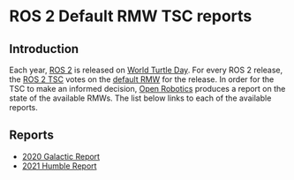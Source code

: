 # ROS 2 Default RMW TSC reports

## Introduction

Each year, [ROS 2](https://docs.ros.org/en/rolling/) is released on [World Turtle Day](https://www.worldturtleday.org/).
For every ROS 2 release, the [ROS 2 TSC](https://docs.ros.org/en/rolling/Governance.html) votes on the [default RMW](https://docs.ros.org/en/rolling/Concepts/About-Different-Middleware-Vendors.html) for the release.
In order for the TSC to make an informed decision, [Open Robotics](https://www.openrobotics.org/) produces a report on the state of the available RMWs.
The list below links to each of the available reports.

## Reports

* [2020 Galactic Report](galactic/README.md)
* [2021 Humble Report](humble/README.md)
